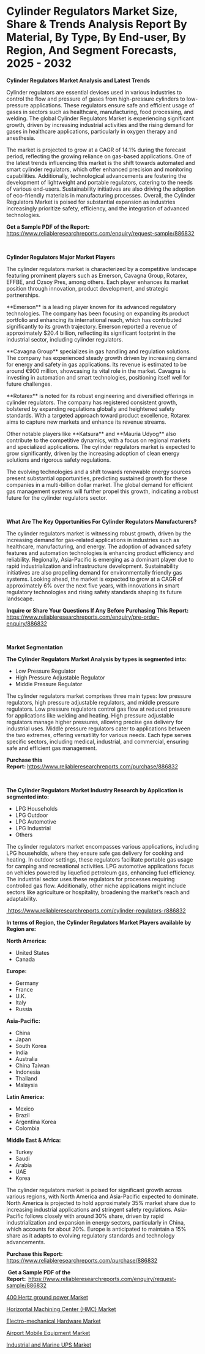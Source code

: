<p><h1>Cylinder Regulators Market Size, Share & Trends Analysis Report By Material, By Type, By End-user, By Region, And Segment Forecasts, 2025 - 2032</h1></p><p><strong>Cylinder Regulators Market Analysis and Latest Trends</strong></p>
<p><p>Cylinder regulators are essential devices used in various industries to control the flow and pressure of gases from high-pressure cylinders to low-pressure applications. These regulators ensure safe and efficient usage of gases in sectors such as healthcare, manufacturing, food processing, and welding. The global Cylinder Regulators Market is experiencing significant growth, driven by increasing industrial activities and the rising demand for gases in healthcare applications, particularly in oxygen therapy and anesthesia.</p><p>The market is projected to grow at a CAGR of 14.1% during the forecast period, reflecting the growing reliance on gas-based applications. One of the latest trends influencing this market is the shift towards automated and smart cylinder regulators, which offer enhanced precision and monitoring capabilities. Additionally, technological advancements are fostering the development of lightweight and portable regulators, catering to the needs of various end-users. Sustainability initiatives are also driving the adoption of eco-friendly materials in manufacturing processes. Overall, the Cylinder Regulators Market is poised for substantial expansion as industries increasingly prioritize safety, efficiency, and the integration of advanced technologies.</p></p>
<p><strong>Get a Sample PDF of the Report:&nbsp;</strong> <a href="https://www.reliableresearchreports.com/enquiry/request-sample/886832?utm_campaign=7&utm_medium=2&utm_source=Github&utm_content=ia&utm_term=28022025&utm_id=cylinder-regulators">https://www.reliableresearchreports.com/enquiry/request-sample/886832</a></p>
<p>&nbsp;</p>
<p><strong>Cylinder Regulators Major Market Players</strong></p>
<p><p>The cylinder regulators market is characterized by a competitive landscape featuring prominent players such as Emerson, Cavagna Group, Rotarex, EFFBE, and Ozsoy Pres, among others. Each player enhances its market position through innovation, product development, and strategic partnerships.</p><p>**Emerson** is a leading player known for its advanced regulatory technologies. The company has been focusing on expanding its product portfolio and enhancing its international reach, which has contributed significantly to its growth trajectory. Emerson reported a revenue of approximately $20.4 billion, reflecting its significant footprint in the industrial sector, including cylinder regulators.</p><p>**Cavagna Group** specializes in gas handling and regulation solutions. The company has experienced steady growth driven by increasing demand for energy and safety in gas applications. Its revenue is estimated to be around €900 million, showcasing its vital role in the market. Cavagna is investing in automation and smart technologies, positioning itself well for future challenges.</p><p>**Rotarex** is noted for its robust engineering and diversified offerings in cylinder regulators. The company has registered consistent growth, bolstered by expanding regulations globally and heightened safety standards. With a targeted approach toward product excellence, Rotarex aims to capture new markets and enhance its revenue streams.</p><p>Other notable players like **Katsura** and **Mauria Udyog** also contribute to the competitive dynamics, with a focus on regional markets and specialized applications. The cylinder regulators market is expected to grow significantly, driven by the increasing adoption of clean energy solutions and rigorous safety regulations.</p><p>The evolving technologies and a shift towards renewable energy sources present substantial opportunities, predicting sustained growth for these companies in a multi-billion dollar market. The global demand for efficient gas management systems will further propel this growth, indicating a robust future for the cylinder regulators sector.</p></p>
<p>&nbsp;</p>
<p><strong>What Are The Key Opportunities For Cylinder Regulators Manufacturers?</strong></p>
<p><p>The cylinder regulators market is witnessing robust growth, driven by the increasing demand for gas-related applications in industries such as healthcare, manufacturing, and energy. The adoption of advanced safety features and automation technologies is enhancing product efficiency and reliability. Regionally, Asia-Pacific is emerging as a dominant player due to rapid industrialization and infrastructure development. Sustainability initiatives are also propelling demand for environmentally friendly gas systems. Looking ahead, the market is expected to grow at a CAGR of approximately 6% over the next five years, with innovations in smart regulatory technologies and rising safety standards shaping its future landscape.</p></p>
<p><strong>Inquire or Share Your Questions If Any Before Purchasing This Report:</strong> <a href="https://www.reliableresearchreports.com/enquiry/pre-order-enquiry/886832?utm_campaign=7&utm_medium=2&utm_source=Github&utm_content=ia&utm_term=28022025&utm_id=cylinder-regulators">https://www.reliableresearchreports.com/enquiry/pre-order-enquiry/886832</a></p>
<p>&nbsp;</p>
<p><strong>Market Segmentation</strong></p>
<p><strong>The Cylinder Regulators Market Analysis by types is segmented into:</strong></p>
<p><ul><li>Low Pressure Regulator</li><li>High Pressure Adjustable Regulator</li><li>Middle Pressure Regulator</li></ul></p>
<p><p>The cylinder regulators market comprises three main types: low pressure regulators, high pressure adjustable regulators, and middle pressure regulators. Low pressure regulators control gas flow at reduced pressure for applications like welding and heating. High pressure adjustable regulators manage higher pressures, allowing precise gas delivery for industrial uses. Middle pressure regulators cater to applications between the two extremes, offering versatility for various needs. Each type serves specific sectors, including medical, industrial, and commercial, ensuring safe and efficient gas management.</p></p>
<p><strong>Purchase this Report:&nbsp;</strong><a href="https://www.reliableresearchreports.com/purchase/886832?utm_campaign=7&utm_medium=2&utm_source=Github&utm_content=ia&utm_term=28022025&utm_id=cylinder-regulators">https://www.reliableresearchreports.com/purchase/886832</a></p>
<p>&nbsp;</p>
<p><strong>The Cylinder Regulators Market Industry Research by Application is segmented into:</strong></p>
<p><ul><li>LPG Households</li><li>LPG Outdoor</li><li>LPG Automotive</li><li>LPG Industrial</li><li>Others</li></ul></p>
<p><p>The cylinder regulators market encompasses various applications, including LPG households, where they ensure safe gas delivery for cooking and heating. In outdoor settings, these regulators facilitate portable gas usage for camping and recreational activities. LPG automotive applications focus on vehicles powered by liquefied petroleum gas, enhancing fuel efficiency. The industrial sector uses these regulators for processes requiring controlled gas flow. Additionally, other niche applications might include sectors like agriculture or hospitality, broadening the market's reach and adaptability.</p></p>
<p><a href="https://www.reliableresearchreports.com/cylinder-regulators-r886832?utm_campaign=7&utm_medium=2&utm_source=Github&utm_content=ia&utm_term=28022025&utm_id=cylinder-regulators">&nbsp;https://www.reliableresearchreports.com/cylinder-regulators-r886832</a></p>
<p><strong>In terms of Region, the Cylinder Regulators Market Players available by Region are:</strong></p>
<p>
    <p> <strong> North America: </strong>
        <ul>
            <li>United States</li>
            <li>Canada</li>
        </ul>
        </p> 
    <p> <strong> Europe: </strong>
        <ul>
            <li>Germany</li>
            <li>France</li>
            <li>U.K.</li>
            <li>Italy</li>
            <li>Russia</li>
        </ul>
        </p> 
    <p> <strong> Asia-Pacific: </strong>
        <ul>
            <li>China</li>
            <li>Japan</li>
            <li>South Korea</li>
            <li>India</li>
            <li>Australia</li>
            <li>China Taiwan</li>
            <li>Indonesia</li>
            <li>Thailand</li>
            <li>Malaysia</li>
        </ul>
        </p> 
    <p> <strong> Latin America: </strong>
        <ul>
            <li>Mexico</li>
            <li>Brazil</li>
            <li>Argentina Korea</li>
            <li>Colombia</li>
        </ul>
        </p> 
    <p> <strong> Middle East & Africa: </strong>
        <ul>
            <li>Turkey</li>
            <li>Saudi</li>
            <li>Arabia</li>
            <li>UAE</li>
            <li>Korea</li>
        </ul>
    </p>
    </p>
<p><p>The cylinder regulators market is poised for significant growth across various regions, with North America and Asia-Pacific expected to dominate. North America is projected to hold approximately 35% market share due to increasing industrial applications and stringent safety regulations. Asia-Pacific follows closely with around 30% share, driven by rapid industrialization and expansion in energy sectors, particularly in China, which accounts for about 20%. Europe is anticipated to maintain a 15% share as it adapts to evolving regulatory standards and technology advancements.</p></p>
<p><strong>Purchase this Report: </strong><a href="https://www.reliableresearchreports.com/purchase/886832?utm_campaign=7&utm_medium=2&utm_source=Github&utm_content=ia&utm_term=28022025&utm_id=cylinder-regulators">https://www.reliableresearchreports.com/purchase/886832</a></p>
<p>&nbsp;<strong>Get a Sample PDF of the Report:&nbsp;&nbsp;</strong><a href="https://www.reliableresearchreports.com/enquiry/request-sample/886832?utm_campaign=7&utm_medium=2&utm_source=Github&utm_content=ia&utm_term=28022025&utm_id=cylinder-regulators">https://www.reliableresearchreports.com/enquiry/request-sample/886832</a></p>
<p><strong></strong></p>
<p><p><a href="https://github.com/toavsdoveypi/Market-Research-Report-List-1/blob/main/400-hertz-ground-power-market.md?utm_campaign=7&utm_medium=2&utm_source=Github&utm_content=ia&utm_term=28022025&utm_id=cylinder-regulators">400 Hertz ground power Market</a></p><p><a href="https://github.com/ozolsgasko02/Market-Research-Report-List-1/blob/main/horizontal-machining-center-hmc-market.md?utm_campaign=7&utm_medium=2&utm_source=Github&utm_content=ia&utm_term=28022025&utm_id=cylinder-regulators">Horizontal Machining Center (HMC) Market</a></p><p><a href="https://github.com/angelajermaine/Market-Research-Report-List-6/blob/main/electro-mechanical-hardware-market.md?utm_campaign=7&utm_medium=2&utm_source=Github&utm_content=ia&utm_term=28022025&utm_id=cylinder-regulators">Electro-mechanical Hardware Market</a></p><p><a href="https://github.com/CliffMedina6/Market-Research-Report-List-7/blob/main/airport-mobile-equipment-market.md?utm_campaign=7&utm_medium=2&utm_source=Github&utm_content=ia&utm_term=28022025&utm_id=cylinder-regulators">Airport Mobile Equipment Market</a></p><p><a href="https://github.com/provorikovar/Market-Research-Report-List-7/blob/main/industrial-and-marine-ups-market.md?utm_campaign=7&utm_medium=2&utm_source=Github&utm_content=ia&utm_term=28022025&utm_id=cylinder-regulators">Industrial and Marine UPS Market</a></p></p>